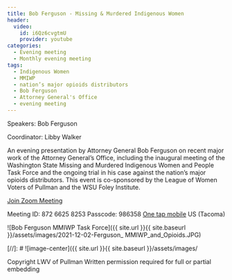 ```yaml
---
title: Bob Ferguson - Missing & Murdered Indigenous Women
header:
  video:
    id: i6Qz6cvgtmU
    provider: youtube
categories:
  - Evening meeting
  - Monthly evening meeting
tags:
  - Indigenous Women
  - MMIWP
  - nation’s major opioids distributors
  - Bob Ferguson
  - Attorney General's Office
  - evening meeting
---
```


Speakers: Bob Ferguson

Coordinator: Libby Walker

An evening presentation by Attorney General Bob Ferguson on recent major work of the Attorney General’s Office, including the inaugural meeting of the Washington State Missing and Murdered Indigenous Women and People Task Force and the ongoing trial in his case against the nation’s major opioids distributors.  This event is co-sponsored by the League of Women Voters of Pullman and the WSU Foley Institute.

[Join Zoom Meeting](https://us02web.zoom.us/j/87266258253?pwd=UzE1UHNGVjRDeVpwUjBQbGVLWlQ4QT09)

Meeting ID: 872 6625 8253
Passcode: 986358
[One tap mobile](tel:+12532158782,,87266258253#) US (Tacoma)

![Bob Ferguson MMIWP Task Force]({{ site.url }}{{ site.baseurl }}/assets/images/2021-12-02-Ferguson_ MMIWP_and_Opioids.JPG)

[//]: # ![image-center]({{ site.url }}{{ site.baseurl }}/assets/images/


Copyright LWV of Pullman
Written permission required for full or partial embedding

<!---change the title to whatever you want the post to be titled
change the ID out to the end of the youtube link https://youtu.be/r61ARK4Qv9c -->
